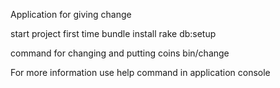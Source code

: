 Application for giving change

start project first time
  bundle install
  rake db:setup

command for changing and putting coins
  bin/change
 
For more information use help command in application console
